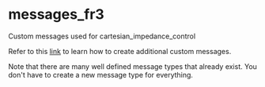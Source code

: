 # messages_fr3
Custom messages used for cartesian_impedance_control

Refer to this [link](https://docs.ros.org/en/humble/Tutorials/Beginner-Client-Libraries/Custom-ROS2-Interfaces.html) to learn how to create additional custom messages.

Note that there are many well defined message types that already exist. You don't have to create a new message type for everything.
